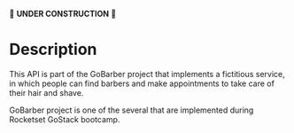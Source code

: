 🚧 **UNDER CONSTRUCTION** 🚧

# Description

This API is part of the GoBarber project that implements a fictitious service, in which people can find barbers and make appointments to take care of their hair and shave.

GoBarber project is one of the several that are implemented during Rocketset GoStack bootcamp.
